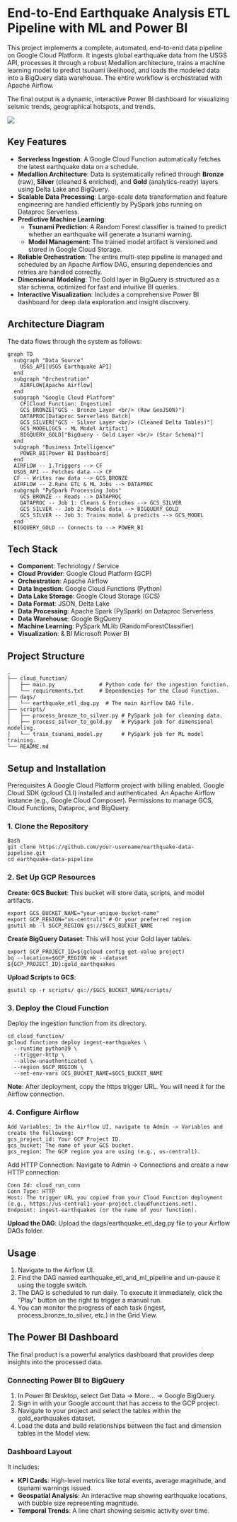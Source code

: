 # End-to-End Earthquake Analysis ETL Pipeline with ML and Power BI



This project implements a complete, automated, end-to-end data pipeline on Google Cloud Platform. It ingests global earthquake data from the USGS API, processes it through a robust Medallion architecture, trains a machine learning model to predict tsunami likelihood, and loads the modeled data into a BigQuery data warehouse. The entire workflow is orchestrated with Apache Airflow.

The final output is a dynamic, interactive Power BI dashboard for visualizing seismic trends, geographical hotspots, and trends.


![](https://raw.githubusercontent.com/CarlosDiazData/etl-earthquake-gcp/refs/heads/main/reports/assets/report%20overview.png)

## Key Features

*   **Serverless Ingestion**: A Google Cloud Function automatically fetches the latest earthquake data on a schedule.
*   **Medallion Architecture**: Data is systematically refined through **Bronze** (raw), **Silver** (cleaned & enriched), and **Gold** (analytics-ready) layers using Delta Lake and BigQuery.
*   **Scalable Data Processing**: Large-scale data transformation and feature engineering are handled efficiently by PySpark jobs running on Dataproc Serverless.
*   **Predictive Machine Learning**:
    *   **Tsunami Prediction**: A Random Forest classifier is trained to predict whether an earthquake will generate a tsunami warning.
    *   **Model Management**: The trained model artifact is versioned and stored in Google Cloud Storage.
*   **Reliable Orchestration**: The entire multi-step pipeline is managed and scheduled by an Apache Airflow DAG, ensuring dependencies and retries are handled correctly.
*   **Dimensional Modeling**: The Gold layer in BigQuery is structured as a star schema, optimized for fast and intuitive BI queries.
*   **Interactive Visualization**: Includes a comprehensive Power BI dashboard for deep data exploration and insight discovery.

## Architecture Diagram

The data flows through the system as follows:
```mermaid
graph TD
  subgraph "Data Source"
    USGS_API[USGS Earthquake API]
  end
  subgraph "Orchestration"
    AIRFLOW[Apache Airflow]
  end
  subgraph "Google Cloud Platform"
    CF[Cloud Function: Ingestion]
    GCS_BRONZE["GCS - Bronze Layer <br/> (Raw GeoJSON)"]
    DATAPROC[Dataproc Serverless Batch]
    GCS_SILVER["GCS - Silver Layer <br/> (Cleaned Delta Tables)"]
    GCS_MODEL[GCS - ML Model Artifact]
    BIGQUERY_GOLD["BigQuery - Gold Layer <br/> (Star Schema)"]
  end
  subgraph "Business Intelligence"
    POWER_BI[Power BI Dashboard]
  end
  AIRFLOW -- 1.Triggers --> CF
  USGS_API -- Fetches data --> CF
  CF -- Writes raw data --> GCS_BRONZE
  AIRFLOW -- 2.Runs ETL & ML Jobs --> DATAPROC
  subgraph "PySpark Processing Jobs"
    GCS_BRONZE -- Reads --> DATAPROC
    DATAPROC -- Job 1: Cleans & Enriches --> GCS_SILVER
    GCS_SILVER -- Job 2: Models data --> BIGQUERY_GOLD
    GCS_SILVER -- Job 3: Trains model & predicts --> GCS_MODEL
  end
  BIGQUERY_GOLD -- Connects to --> POWER_BI
```

## Tech Stack
* **Component**:	Technology / Service
* **Cloud Provider**:	Google Cloud Platform (GCP)
* **Orchestration**:	Apache Airflow
* **Data Ingestion**:	Google Cloud Functions (Python)
* **Data Lake Storage**:	Google Cloud Storage (GCS)
* **Data Format**:	JSON, Delta Lake
* **Data Processing**:	Apache Spark (PySpark) on Dataproc Serverless
* **Data Warehouse**:	Google BigQuery
* **Machine Learning**:	PySpark MLlib (RandomForestClassifier)
* **Visualization**: & BI	Microsoft Power BI
## Project Structure

```
.
├── cloud_function/
│   ├── main.py              # Python code for the ingestion function.
│   └── requirements.txt     # Dependencies for the Cloud Function.
├── dags/
│   └── earthquake_etl_dag.py  # The main Airflow DAG file.
├── scripts/
│   ├── process_bronze_to_silver.py # PySpark job for cleaning data.
│   ├── process_silver_to_gold.py   # PySpark job for dimensional modeling.
│   └── train_tsunami_model.py      # PySpark job for ML model training.
└── README.md
```
## Setup and Installation
Prerequisites
A Google Cloud Platform project with billing enabled.
Google Cloud SDK (gcloud CLI) installed and authenticated.
An Apache Airflow instance (e.g., Google Cloud Composer).
Permissions to manage GCS, Cloud Functions, Dataproc, and BigQuery.
### 1. Clone the Repository
```
Bash
git clone https://github.com/your-username/earthquake-data-pipeline.git
cd earthquake-data-pipeline
```
### 2. Set Up GCP Resources
**Create: GCS Bucket**: This bucket will store data, scripts, and model artifacts.
```
export GCS_BUCKET_NAME="your-unique-bucket-name"
export GCP_REGION="us-central1" # Or your preferred region
gsutil mb -l $GCP_REGION gs://$GCS_BUCKET_NAME
```
**Create BigQuery Dataset**: This will host your Gold layer tables.
```
export GCP_PROJECT_ID=$(gcloud config get-value project)
bq --location=$GCP_REGION mk --dataset ${GCP_PROJECT_ID}:gold_earthquakes
```
**Upload Scripts to GCS**:
```
gsutil cp -r scripts/ gs://$GCS_BUCKET_NAME/scripts/
```
### 3. Deploy the Cloud Function
Deploy the ingestion function from its directory.
```
cd cloud_function/
gcloud functions deploy ingest-earthquakes \
  --runtime python39 \
  --trigger-http \
  --allow-unauthenticated \
  --region $GCP_REGION \
  --set-env-vars GCS_BUCKET_NAME=$GCS_BUCKET_NAME
```
**Note**: After deployment, copy the https trigger URL. You will need it for the Airflow connection.
### 4. Configure Airflow
```
Add Variables: In the Airflow UI, navigate to Admin -> Variables and create the following:
gcs_project_id: Your GCP Project ID.
gcs_bucket: The name of your GCS bucket.
gcs_region: The GCP region you are using (e.g., us-central1).
```
Add HTTP Connection: Navigate to Admin -> Connections and create a new HTTP connection:
```
Conn Id: cloud_run_conn
Conn Type: HTTP
Host: The trigger URL you copied from your Cloud Function deployment (e.g., https://us-central1-your-project.cloudfunctions.net).
Endpoint: ingest-earthquakes (or the name of your function).
```
**Upload the DAG**: Upload the dags/earthquake_etl_dag.py file to your Airflow DAGs folder.

## Usage
1. Navigate to the Airflow UI.
2. Find the DAG named earthquake_etl_and_ml_pipeline and un-pause it using the toggle switch.
3. The DAG is scheduled to run daily. To execute it immediately, click the "Play" button on the right to trigger a manual run.
4. You can monitor the progress of each task (ingest, process_bronze_to_silver, etc.) in the Grid View.
## The Power BI Dashboard
The final product is a powerful analytics dashboard that provides deep insights into the processed data.
### Connecting Power BI to BigQuery
1.  In Power BI Desktop, select Get Data -> More... -> Google BigQuery.
2.  Sign in with your Google account that has access to the GCP project.
3.  Navigate to your project and select the tables within the gold_earthquakes dataset.
4.  Load the data and build relationships between the fact and dimension tables in the Model view.
### Dashboard Layout

It includes:
* **KPI Cards**: High-level metrics like total events, average magnitude, and tsunami warnings issued.
* **Geospatial Analysis**: An interactive map showing earthquake locations, with bubble size representing magnitude.
* **Temporal Trends**: A line chart showing seismic activity over time.